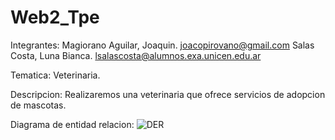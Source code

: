 # Web2_Tpe

Integrantes: 
Magiorano Aguilar, Joaquin. joacopirovano@gmail.com
Salas Costa, Luna Bianca. lsalascosta@alumnos.exa.unicen.edu.ar

Tematica:
Veterinaria.

Descripcion:
Realizaremos una veterinaria que ofrece servicios de adopcion de mascotas.

Diagrama de entidad relacion:
![DER](https://github.com/Juaky5555/Web2_Tpe/assets/106272372/93b1c4d8-f5ae-4937-bee1-3d4456c7d1b1)

